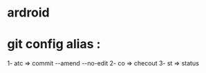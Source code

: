 # ardroid
# git config alias :
1- atc => commit --amend --no-edit
2- co  => checout
3- st  => status
